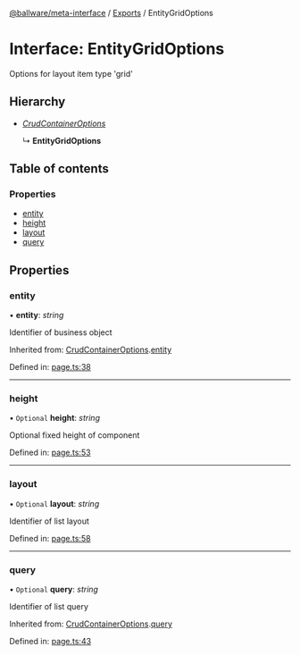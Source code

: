 [@ballware/meta-interface](../README.md) / [Exports](../modules.md) / EntityGridOptions

# Interface: EntityGridOptions

Options for layout item type 'grid'

## Hierarchy

* [*CrudContainerOptions*](crudcontaineroptions.md)

  ↳ **EntityGridOptions**

## Table of contents

### Properties

- [entity](entitygridoptions.md#entity)
- [height](entitygridoptions.md#height)
- [layout](entitygridoptions.md#layout)
- [query](entitygridoptions.md#query)

## Properties

### entity

• **entity**: *string*

Identifier of business object

Inherited from: [CrudContainerOptions](crudcontaineroptions.md).[entity](crudcontaineroptions.md#entity)

Defined in: [page.ts:38](https://github.com/ballware/ballware-client/blob/5f55ce4/packages/meta-interface/src/page.ts#L38)

___

### height

• `Optional` **height**: *string*

Optional fixed height of component

Defined in: [page.ts:53](https://github.com/ballware/ballware-client/blob/5f55ce4/packages/meta-interface/src/page.ts#L53)

___

### layout

• `Optional` **layout**: *string*

Identifier of list layout

Defined in: [page.ts:58](https://github.com/ballware/ballware-client/blob/5f55ce4/packages/meta-interface/src/page.ts#L58)

___

### query

• `Optional` **query**: *string*

Identifier of list query

Inherited from: [CrudContainerOptions](crudcontaineroptions.md).[query](crudcontaineroptions.md#query)

Defined in: [page.ts:43](https://github.com/ballware/ballware-client/blob/5f55ce4/packages/meta-interface/src/page.ts#L43)
